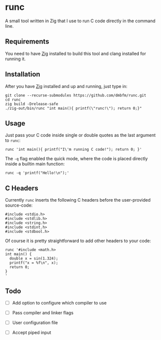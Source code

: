 # runc

A small tool written in Zig that I use to run C code directly in the command line. 

## Requirements

You need to have [Zig](https://ziglang.org/) installed to build this tool and clang installed for running it.

## Installation

After you have [Zig](https://ziglang.org/download/) installed and up and running, just type in:
```
git clone --recurse-submodules https://github.com/dmbfm/runc.git
cd runc
zig build -Drelease-safe
./zig-out/bin/runc "int main(){ printf(\"runc!\"); return 0;}"
```

## Usage

Just pass your C code inside single or double quotes as the last argument to `runc`:
``` 
runc 'int main(){ printf("I\'m running C code!"); return 0; }'

```

The `-q` flag enabled the quick mode, where the code is placed directly inside a builtin main function:
``` 
runc -q 'printf("Hello!\n");'
```

## C Headers

Currently `runc` inserts the following C headers before the user-provided source-code:
```
#include <stdio.h>
#include <stdlib.h>
#include <string.h>
#include <stdint.h>
#include <stdbool.h>
```

Of course it is pretty straightforward to add other headers to your code:
``` 
runc '#include <math.h>
int main() {
  double x = sin(1.324);
  printf("x = %f\n", x);
  return 0;
}
'
```

## Todo
- [ ] Add option to configure which compiler to use
- [ ] Pass compiler and linker flags
- [ ] User configuration file
- [ ] Accept piped input

